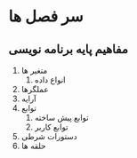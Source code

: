 # سر فصل ها

## مفاهیم پایه برنامه نویسی

1. متغیر ها
    1. انواع داده
1. عملگرها
1. آرایه
1. توابع
    1. توابع پیش ساخته
    1. توابع کاربر
1. دستورات شرطی
1. حلقه ها
